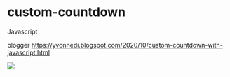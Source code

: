 # custom-countdown
Javascript 

blogger https://yvonnedi.blogspot.com/2020/10/custom-countdown-with-javascript.html

![](https://1.bp.blogspot.com/-jAORJjwDGuI/X4CeRM-RwHI/AAAAAAAADUc/qUCAsW334fEASTT1Erh9C3CZ8X7ZjilCwCLcBGAsYHQ/w400-h349/a.gif)